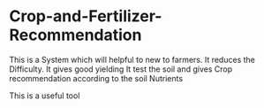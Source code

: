 # Crop-and-Fertilizer-Recommendation
This is a System which will helpful to new to farmers. It reduces the Difficulty.
It gives good yielding
It test the soil and gives Crop recommendation according to the soil Nutrients 

This is a useful tool

